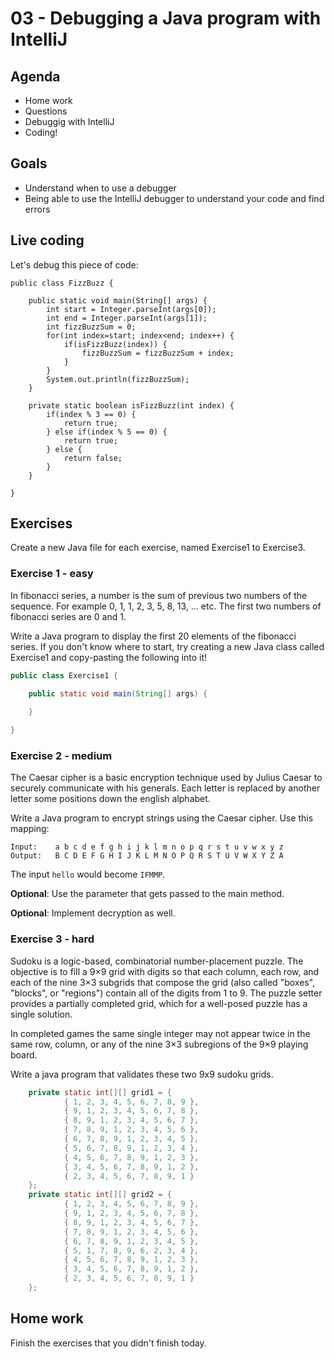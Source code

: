 # 03 - Debugging a Java program with IntelliJ
<Teacher name="Thomas"></Teacher>

## Agenda

- Home work
- Questions
- Debuggig with IntelliJ
- Coding!

## Goals

- Understand when to use a debugger
- Being able to use the IntelliJ debugger to understand your code and find errors

## Live coding

Let's debug this piece of code:

```
public class FizzBuzz {

    public static void main(String[] args) {
        int start = Integer.parseInt(args[0]);
        int end = Integer.parseInt(args[1]);
        int fizzBuzzSum = 0;
        for(int index=start; index<end; index++) {
            if(isFizzBuzz(index)) {
                fizzBuzzSum = fizzBuzzSum + index;
            }
        }
        System.out.println(fizzBuzzSum);
    }

    private static boolean isFizzBuzz(int index) {
        if(index % 3 == 0) {
            return true;
        } else if(index % 5 == 0) {
            return true;
        } else {
            return false;
        }
    }

}
```

## Exercises

Create a new Java file for each exercise, named Exercise1 to Exercise3.

### Exercise 1 - easy

In fibonacci series, a number is the sum of previous two numbers of the sequence. For example 0, 1, 1, 2, 3, 5, 8, 13, 
... etc. The first two numbers of fibonacci series are 0 and 1. 

Write a Java program to display the first 20 elements of the fibonacci series. If you don't know where to start, try 
creating a new Java class called Exercise1 and copy-pasting the following into it!

```java
public class Exercise1 {

    public static void main(String[] args) {
        
    }

}
```
### Exercise 2 - medium

The Caesar cipher is a basic encryption technique used by Julius Caesar to securely communicate with his generals. Each 
letter is replaced by another letter some positions down the english alphabet. 

Write a Java program to encrypt strings using the Caesar cipher. Use this mapping: 

```
Input:    a b c d e f g h i j k l m n o p q r s t u v w x y z
Output:   B C D E F G H I J K L M N O P Q R S T U V W X Y Z A
```

The input `hello` would become `IFMMP`.

**Optional**: Use the parameter that gets passed to the main method.

**Optional**: Implement decryption as well.

### Exercise 3 - hard

Sudoku is a logic-based, combinatorial number-placement puzzle. The objective is to fill a 9×9 grid with digits so that
each column, each row, and each of the nine 3×3 subgrids that compose the grid (also called "boxes", "blocks", or 
"regions") contain all of the digits from 1 to 9. The puzzle setter provides a partially completed grid, which for a 
well-posed puzzle has a single solution.

In completed games the same single integer may not appear twice in the same row, column, or any of the nine 3×3 
subregions of the 9×9 playing board.

Write a java program that validates these two 9x9 sudoku grids.

```java
    private static int[][] grid1 = {
            { 1, 2, 3, 4, 5, 6, 7, 8, 9 }, 
            { 9, 1, 2, 3, 4, 5, 6, 7, 8 }, 
            { 8, 9, 1, 2, 3, 4, 5, 6, 7 }, 
            { 7, 8, 9, 1, 2, 3, 4, 5, 6 },
            { 6, 7, 8, 9, 1, 2, 3, 4, 5 }, 
            { 5, 6, 7, 8, 9, 1, 2, 3, 4 }, 
            { 4, 5, 6, 7, 8, 9, 1, 2, 3 }, 
            { 3, 4, 5, 6, 7, 8, 9, 1, 2 },
            { 2, 3, 4, 5, 6, 7, 8, 9, 1 }
    };
    private static int[][] grid2 = {
            { 1, 2, 3, 4, 5, 6, 7, 8, 9 }, 
            { 9, 1, 2, 3, 4, 5, 6, 7, 8 }, 
            { 8, 9, 1, 2, 3, 4, 5, 6, 7 }, 
            { 7, 8, 9, 1, 2, 3, 4, 5, 6 },
            { 6, 7, 8, 9, 1, 2, 3, 4, 5 }, 
            { 5, 1, 7, 8, 9, 6, 2, 3, 4 }, 
            { 4, 5, 6, 7, 8, 9, 1, 2, 3 }, 
            { 3, 4, 5, 6, 7, 8, 9, 1, 2 },
            { 2, 3, 4, 5, 6, 7, 8, 9, 1 }
    };
``` 

## Home work

Finish the exercises that you didn't finish today.